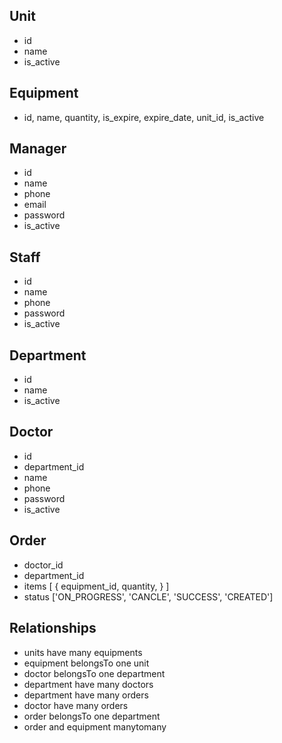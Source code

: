 ## Unit
- id
- name
- is_active
## Equipment
- id, name, quantity, is_expire, expire_date, unit_id, is_active
## Manager
- id
- name
- phone
- email
- password
- is_active
## Staff
- id
- name
- phone
- password
- is_active
## Department
- id
- name
- is_active
## Doctor
- id
- department_id
- name
- phone
- password
- is_active
## Order
- doctor_id
- department_id
- items [
    {
        equipment_id,
        quantity,
    }
]
- status ['ON_PROGRESS', 'CANCLE', 'SUCCESS', 'CREATED']

## Relationships
- units have many equipments
- equipment belongsTo one unit
- doctor belongsTo one department
- department have many doctors
- department have many orders
- doctor have many orders
- order belongsTo one department
- order and equipment manytomany